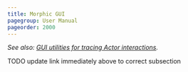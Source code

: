 ```yaml
---
title: Morphic GUI
pagegroup: User Manual
pageorder: 2000
---
```


*See also: [GUI utilities for tracing Actor interactions](tracing.html).*

TODO update link immediately above to correct subsection
